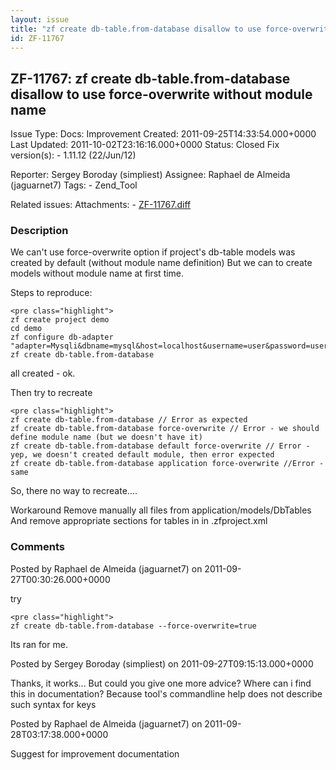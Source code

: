 ```yaml
---
layout: issue
title: "zf create db-table.from-database disallow to use force-overwrite without module name"
id: ZF-11767
---
```


ZF-11767: zf create db-table.from-database disallow to use force-overwrite without module name
----------------------------------------------------------------------------------------------

 Issue Type: Docs: Improvement Created: 2011-09-25T14:33:54.000+0000 Last Updated: 2011-10-02T23:16:16.000+0000 Status: Closed Fix version(s): - 1.11.12 (22/Jun/12)
 
 Reporter:  Sergey Boroday (simpliest)  Assignee:  Raphael de Almeida (jaguarnet7)  Tags: - Zend\_Tool
 
 Related issues: 
 Attachments: - [ZF-11767.diff](/issues/secure/attachment/14667/ZF-11767.diff)
 
### Description

We can't use force-overwrite option if project's db-table models was created by default (without module name definition) But we can to create models without module name at first time.

Steps to reproduce:

 
    <pre class="highlight">
    zf create project demo
    cd demo
    zf configure db-adapter "adapter=Mysqli&dbname=mysql&host=localhost&username=user&password=user_pass"
    zf create db-table.from-database


all created - ok.

Then try to recreate

 
    <pre class="highlight">
    zf create db-table.from-database // Error as expected
    zf create db-table.from-database force-overwrite // Error - we should define module name (but we doesn't have it) 
    zf create db-table.from-database default force-overwrite // Error - yep, we doesn't created default module, then error expected
    zf create db-table.from-database application force-overwrite //Error - same


So, there no way to recreate....

Workaround Remove manually all files from application/models/DbTables And remove appropriate sections for tables in in .zfproject.xml

 

 

### Comments

Posted by Raphael de Almeida (jaguarnet7) on 2011-09-27T00:30:26.000+0000

try

 
    <pre class="highlight">
    zf create db-table.from-database --force-overwrite=true


Its ran for me.

 

 

Posted by Sergey Boroday (simpliest) on 2011-09-27T09:15:13.000+0000

Thanks, it works... But could you give one more advice? Where can i find this in documentation? Because tool's commandline help does not describe such syntax for keys

 

 

Posted by Raphael de Almeida (jaguarnet7) on 2011-09-28T03:17:38.000+0000

Suggest for improvement documentation

 

 